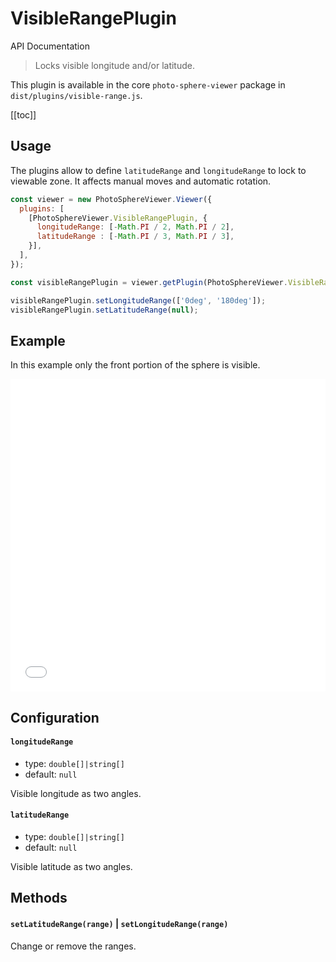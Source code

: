 # VisibleRangePlugin

<md-button class="md-raised md-primary" href="https://photo-sphere-viewer.js.org/api/PSV.plugins.VisibleRangePlugin.html">API Documentation</md-button>

> Locks visible longitude and/or latitude.

This plugin is available in the core `photo-sphere-viewer` package in `dist/plugins/visible-range.js`.

[[toc]]


## Usage

The plugins allow to define `latitudeRange` and `longitudeRange` to lock to viewable zone. It affects manual moves and automatic rotation.

```js
const viewer = new PhotoSphereViewer.Viewer({
  plugins: [
    [PhotoSphereViewer.VisibleRangePlugin, {
      longitudeRange: [-Math.PI / 2, Math.PI / 2],
      latitudeRange : [-Math.PI / 3, Math.PI / 3],
    }],
  ],
});

const visibleRangePlugin = viewer.getPlugin(PhotoSphereViewer.VisibleRangePlugin);

visibleRangePlugin.setLongitudeRange(['0deg', '180deg']);
visibleRangePlugin.setLatitudeRange(null);
```


## Example

In this example only the front portion of the sphere is visible.

<iframe style="width: 100%; height: 500px;" src="//jsfiddle.net/mistic100/m2fw1oLd/embedded/result,js/" allowfullscreen="allowfullscreen" allowpaymentrequest frameborder="0"></iframe>


## Configuration

#### `longitudeRange`
- type: `double[]|string[]`
- default: `null`

Visible longitude as two angles.

#### `latitudeRange`
- type: `double[]|string[]`
- default: `null`

Visible latitude as two angles.


## Methods

#### `setLatitudeRange(range)` | `setLongitudeRange(range)`

Change or remove the ranges.
